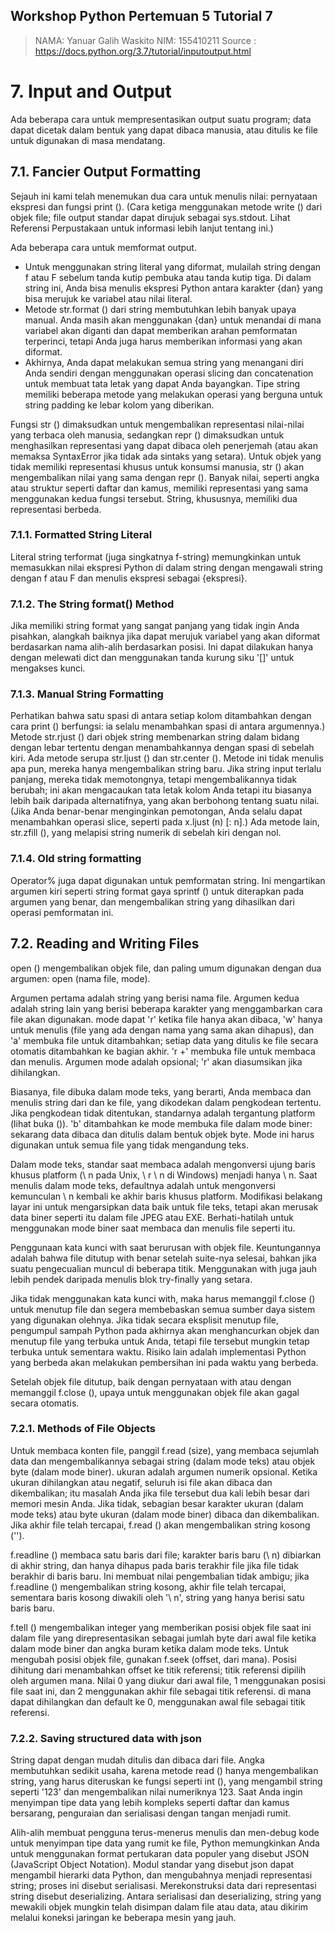 ## Workshop Python Pertemuan 5 Tutorial 7 

> NAMA: Yanuar Galih Waskito
> NIM: 155410211
> Source : https://docs.python.org/3.7/tutorial/inputoutput.html

# 7. Input and Output
Ada beberapa cara untuk mempresentasikan output suatu program; data dapat dicetak dalam bentuk yang dapat dibaca manusia, atau ditulis ke file untuk digunakan di masa mendatang.

## 7.1. Fancier Output Formatting
Sejauh ini kami telah menemukan dua cara untuk menulis nilai: pernyataan ekspresi dan fungsi print (). (Cara ketiga menggunakan metode write () dari objek file; file output standar dapat dirujuk sebagai sys.stdout. Lihat Referensi Perpustakaan untuk informasi lebih lanjut tentang ini.)

Ada beberapa cara untuk memformat output.
- Untuk menggunakan string literal yang diformat, mulailah string dengan f atau F sebelum tanda kutip pembuka atau tanda kutip tiga. Di dalam string ini, Anda bisa menulis ekspresi Python antara karakter {dan} yang bisa merujuk ke variabel atau nilai literal.
- Metode str.format () dari string membutuhkan lebih banyak upaya manual. Anda masih akan menggunakan {dan} untuk menandai di mana variabel akan diganti dan dapat memberikan arahan pemformatan terperinci, tetapi Anda juga harus memberikan informasi yang akan diformat.
- Akhirnya, Anda dapat melakukan semua string yang menangani diri Anda sendiri dengan menggunakan operasi slicing dan concatenation untuk membuat tata letak yang dapat Anda bayangkan. Tipe string memiliki beberapa metode yang melakukan operasi yang berguna untuk string padding ke lebar kolom yang diberikan.

Fungsi str () dimaksudkan untuk mengembalikan representasi nilai-nilai yang terbaca oleh manusia, sedangkan repr () dimaksudkan untuk menghasilkan representasi yang dapat dibaca oleh penerjemah (atau akan memaksa SyntaxError jika tidak ada sintaks yang setara). Untuk objek yang tidak memiliki representasi khusus untuk konsumsi manusia, str () akan mengembalikan nilai yang sama dengan repr (). Banyak nilai, seperti angka atau struktur seperti daftar dan kamus, memiliki representasi yang sama menggunakan kedua fungsi tersebut. String, khususnya, memiliki dua representasi berbeda.

### 7.1.1. Formatted String Literal
Literal string terformat (juga singkatnya f-string) memungkinkan untuk memasukkan nilai ekspresi Python di dalam string dengan mengawali string dengan f atau F dan menulis ekspresi sebagai {ekspresi}.

### 7.1.2. The String format() Method
Jika memiliki string format yang sangat panjang yang tidak ingin Anda pisahkan, alangkah baiknya jika dapat merujuk variabel yang akan diformat berdasarkan nama alih-alih berdasarkan posisi. Ini dapat dilakukan hanya dengan melewati dict dan menggunakan tanda kurung siku '[]' untuk mengakses kunci.

### 7.1.3. Manual String Formatting
Perhatikan bahwa satu spasi di antara setiap kolom ditambahkan dengan cara print () berfungsi: ia selalu menambahkan spasi di antara argumennya.)
Metode str.rjust () dari objek string membenarkan string dalam bidang dengan lebar tertentu dengan menambahkannya dengan spasi di sebelah kiri. Ada metode serupa str.ljust () dan str.center (). Metode ini tidak menulis apa pun, mereka hanya mengembalikan string baru. Jika string input terlalu panjang, mereka tidak memotongnya, tetapi mengembalikannya tidak berubah; ini akan mengacaukan tata letak kolom Anda tetapi itu biasanya lebih baik daripada alternatifnya, yang akan berbohong tentang suatu nilai. (Jika Anda benar-benar menginginkan pemotongan, Anda selalu dapat menambahkan operasi slice, seperti pada x.ljust (n) [: n].) Ada metode lain, str.zfill (), yang melapisi string numerik di sebelah kiri dengan nol.

### 7.1.4. Old string formatting
Operator% juga dapat digunakan untuk pemformatan string. Ini mengartikan argumen kiri seperti string format gaya sprintf () untuk diterapkan pada argumen yang benar, dan mengembalikan string yang dihasilkan dari operasi pemformatan ini.

## 7.2. Reading and Writing Files
open () mengembalikan objek file, dan paling umum digunakan dengan dua argumen: open (nama file, mode).

Argumen pertama adalah string yang berisi nama file. Argumen kedua adalah string lain yang berisi beberapa karakter yang menggambarkan cara file akan digunakan. mode dapat 'r' ketika file hanya akan dibaca, 'w' hanya untuk menulis (file yang ada dengan nama yang sama akan dihapus), dan 'a' membuka file untuk ditambahkan; setiap data yang ditulis ke file secara otomatis ditambahkan ke bagian akhir. 'r +' membuka file untuk membaca dan menulis. Argumen mode adalah opsional; 'r' akan diasumsikan jika dihilangkan.

Biasanya, file dibuka dalam mode teks, yang berarti, Anda membaca dan menulis string dari dan ke file, yang dikodekan dalam pengkodean tertentu. Jika pengkodean tidak ditentukan, standarnya adalah tergantung platform (lihat buka ()). 'b' ditambahkan ke mode membuka file dalam mode biner: sekarang data dibaca dan ditulis dalam bentuk objek byte. Mode ini harus digunakan untuk semua file yang tidak mengandung teks.

Dalam mode teks, standar saat membaca adalah mengonversi ujung baris khusus platform (\ n pada Unix, \ r \ n di Windows) menjadi hanya \ n. Saat menulis dalam mode teks, defaultnya adalah untuk mengonversi kemunculan \ n kembali ke akhir baris khusus platform. Modifikasi belakang layar ini untuk mengarsipkan data baik untuk file teks, tetapi akan merusak data biner seperti itu dalam file JPEG atau EXE. Berhati-hatilah untuk menggunakan mode biner saat membaca dan menulis file seperti itu.

Penggunaan kata kunci with saat berurusan with objek file. Keuntungannya adalah bahwa file ditutup with benar setelah suite-nya selesai, bahkan jika suatu pengecualian muncul di beberapa titik. Menggunakan with juga jauh lebih pendek daripada menulis blok try-finally yang setara.

Jika tidak menggunakan kata kunci with, maka harus memanggil f.close () untuk menutup file dan segera membebaskan semua sumber daya sistem yang digunakan olehnya. Jika tidak secara eksplisit menutup file, pengumpul sampah Python pada akhirnya akan menghancurkan objek dan menutup file yang terbuka untuk Anda, tetapi file tersebut mungkin tetap terbuka untuk sementara waktu. Risiko lain adalah implementasi Python yang berbeda akan melakukan pembersihan ini pada waktu yang berbeda.

Setelah objek file ditutup, baik dengan pernyataan with atau dengan memanggil f.close (), upaya untuk menggunakan objek file akan gagal secara otomatis.

### 7.2.1. Methods of File Objects
Untuk membaca konten file, panggil f.read (size), yang membaca sejumlah data dan mengembalikannya sebagai string (dalam mode teks) atau objek byte (dalam mode biner). ukuran adalah argumen numerik opsional. Ketika ukuran dihilangkan atau negatif, seluruh isi file akan dibaca dan dikembalikan; itu masalah Anda jika file tersebut dua kali lebih besar dari memori mesin Anda. Jika tidak, sebagian besar karakter ukuran (dalam mode teks) atau byte ukuran (dalam mode biner) dibaca dan dikembalikan. Jika akhir file telah tercapai, f.read () akan mengembalikan string kosong ('').

f.readline () membaca satu baris dari file; karakter baris baru (\ n) dibiarkan di akhir string, dan hanya dihapus pada baris terakhir file jika file tidak berakhir di baris baru. Ini membuat nilai pengembalian tidak ambigu; jika f.readline () mengembalikan string kosong, akhir file telah tercapai, sementara baris kosong diwakili oleh '\ n', string yang hanya berisi satu baris baru.

f.tell () mengembalikan integer yang memberikan posisi objek file saat ini dalam file yang direpresentasikan sebagai jumlah byte dari awal file ketika dalam mode biner dan angka buram ketika dalam mode teks.
Untuk mengubah posisi objek file, gunakan f.seek (offset, dari mana). Posisi dihitung dari menambahkan offset ke titik referensi; titik referensi dipilih oleh argumen mana. Nilai 0 yang diukur dari awal file, 1 menggunakan posisi file saat ini, dan 2 menggunakan akhir file sebagai titik referensi. di mana dapat dihilangkan dan default ke 0, menggunakan awal file sebagai titik referensi.

### 7.2.2. Saving structured data with json
String dapat dengan mudah ditulis dan dibaca dari file. Angka membutuhkan sedikit usaha, karena metode read () hanya mengembalikan string, yang harus diteruskan ke fungsi seperti int (), yang mengambil string seperti '123' dan mengembalikan nilai numeriknya 123. Saat Anda ingin menyimpan tipe data yang lebih kompleks seperti daftar dan kamus bersarang, penguraian dan serialisasi dengan tangan menjadi rumit.

Alih-alih membuat pengguna terus-menerus menulis dan men-debug kode untuk menyimpan tipe data yang rumit ke file, Python memungkinkan Anda untuk menggunakan format pertukaran data populer yang disebut JSON (JavaScript Object Notation). Modul standar yang disebut json dapat mengambil hierarki data Python, dan mengubahnya menjadi representasi string; proses ini disebut serialisasi. Merekonstruksi data dari representasi string disebut deserializing. Antara serialisasi dan deserializing, string yang mewakili objek mungkin telah disimpan dalam file atau data, atau dikirim melalui koneksi jaringan ke beberapa mesin yang jauh.